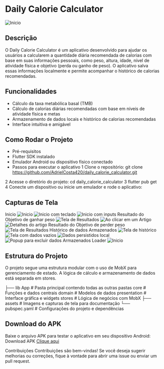   # Daily Calorie Calculator

![Inicio](./assets/home.jpg)

## Descrição

O Daily Calorie Calculator é um aplicativo desenvolvido para ajudar os usuários a calcularem a quantidade diária recomendada de calorias com base em suas informações pessoais, como peso, altura, idade, nível de atividade física e objetivo (perda ou ganho de peso). O aplicativo salva essas informações localmente e permite acompanhar o histórico de calorias recomendadas.

## Funcionalidades
  - Cálculo da taxa metabólica basal (TMB)
  - Cálculo de calorias diárias recomendadas com base em níveis de atividade física e metas
  - Armazenamento de dados locais e histórico de calorias recomendadas
  - Interface intuitiva e amigável
## Como Rodar o Projeto
  - Pré-requisitos
  - Flutter SDK instalado
  - Emulador Android ou dispositivo físico conectado
  - Passos para executar o aplicativo
 1 Clone o repositório:
  git clone https://github.com/AdrielCosta420/daily_calorie_calculator.git

2 Acesse o diretório do projeto:
  cd daily_calorie_calculator
3 flutter pub get
4 Conecte um dispositivo ou inicie um emulador e rode o aplicativo:

## Capturas de Tela
Inicio
![Inicio](./assets/home.jpg)  ![Inicio com teclado](./assets/homekeyboard.jpg) ![Inicio com inputs](./assets/home_content.jpg)
Resultado do Objetivo de ganhar peso
![Tela de Resultados](./assets/result_gain.jpg) ![Ao clicar em um Artigo](./assets/bottomsheet.jpg) ![Detalhes do artigo](./assets/bottomsheet2.jpg)
Resultado do Objetivo de perder peso
![Tela de Resultados](./assets/result_loss.jpg)
Histórico de dados Armazenados
![Tela de histórico](./assets/bottomsheet2.jpg) ![Tela com dados vazios](./assets/history_empty.jpg) ![Dados persistidos local](./assets/history_content.jpg) ![Popup para excluir dados Armazenados](./assets/history_popup.jpg)
Loader
![Inicio](./assets/load.jpg)


## Estrutura do Projeto
O projeto segue uma estrutura modular com o uso de MobX para gerenciamento de estado. A lógica de cálculo e armazenamento de dados está separada em stores.

├── lib
      App                 # Pasta principal contendo todas as outras pastas
       core               # Funções e dados centrais
       domain             # Modelos de dados
       presentation       # Interface gráfica e widgets
       stores             # Lógica de negócios com MobX
├── assets                # Imagens e capturas de tela para documentação
└── pubspec.yaml          # Configurações do projeto e dependências

## Download do APK
Baixe o arquivo APK para testar o aplicativo em seu dispositivo Android:
Download APK [Clique aqui](https://github.com/AdrielCosta420/daily_calorie_calculator/releases/download/flutter/app-release.apk)

Contribuições
Contribuições são bem-vindas! Se você deseja sugerir melhorias ou correções, fique à vontade para abrir uma issue ou enviar um pull request.

